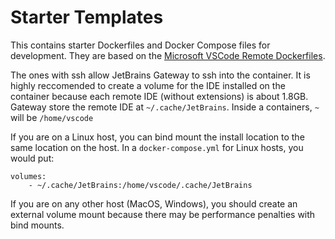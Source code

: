 # Starter Templates

This contains starter Dockerfiles and Docker Compose files for development.
They are based on the [Microsoft VSCode Remote Dockerfiles](https://github.com/microsoft/vscode-dev-containers/tree/main/containers/).

The ones with ssh allow JetBrains Gateway to ssh into the container.
It is highly reccomended to create a volume for the IDE installed on the container because each remote IDE (without extensions) is about 1.8GB.
Gateway store the remote IDE at `~/.cache/JetBrains`. Inside a containers, `~` will be `/home/vscode`

If you are on a Linux host, you can bind mount the install location to the same location on the host.
In a `docker-compose.yml` for Linux hosts, you would put:

```[yml]
volumes:
    - ~/.cache/JetBrains:/home/vscode/.cache/JetBrains
```

If you are on any other host (MacOS, Windows), you should create an external volume mount because there may be
performance penalties with bind mounts.
